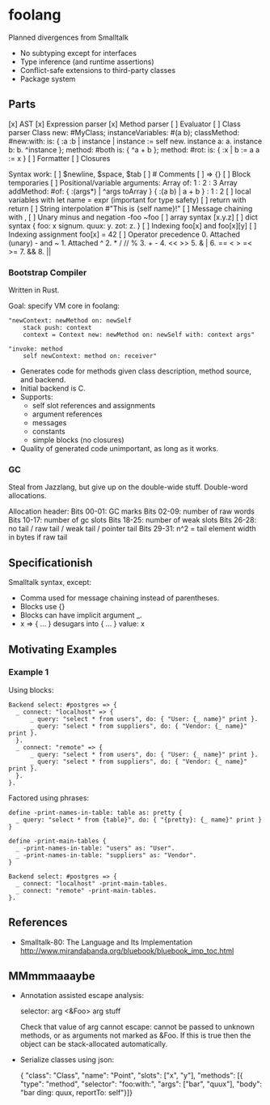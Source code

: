 # foolang

Planned divergences from Smalltalk
- No subtyping except for interfaces
- Type inference (and runtime assertions)
- Conflict-safe extensions to third-party classes
- Package system

## Parts

[x] AST
[x] Expression parser
[x] Method parser
[ ] Evaluator
[ ] Class parser
    Class new: #MyClass;
      instanceVariables: #(a b);
      classMethod: #new:with: is: { :a :b | instance |
          instance := self new.
          instance a: a.
          instance b: b.
          ^instance
      };
      method: #both is: {
        ^a + b
      };
      method: #rot: is: { :x |
        b := a
        a := x
      }
[ ] Formatter
[ ] Closures

Syntax work:
[ ] $newline, $space, $tab
[ ] # Comments
[ ] => {}
[ ] Block temporaries
[ ] Positional/variable arguments:
    Array of: 1 : 2 : 3
      Array addMethod: #of: { :(args*) | ^args toArray }
    { :(a b) | a + b } : 1 : 2
[ ] local variables with let name = expr (important for type safety)
[ ] return with return
[ ] String interpolation #"This is {self name}!"
[ ] Message chaining with ,
[ ] Unary minus and negation  -foo ~foo
[ ] array syntax [x.y.z]
[ ] dict syntax { foo: x signum.
                  quux: y.
                  zot: z. }
[ ] Indexing foo[x] and foo[x][y]
[ ] Indexing assignment foo[x] = 42
[ ] Operator precedence
    0. Attached (unary) - and ~
    1. Attached ^
    2. * / // %
    3. + -
    4. << >>
    5. & |
    6. == < > =< >=
    7. &&
    8. ||

### Bootstrap Compiler

Written in Rust.

Goal: specify VM core in foolang:

    "newContext: newMethod on: newSelf
        stack push: context
        context = Context new: newMethod on: newSelf with: context args"

    "invoke: method
        self newContext: method on: receiver"

- Generates code for methods given class description, method source,
  and backend.
- Initial backend is C.
- Supports:
  - self slot references and assignments
  - argument references
  - messages
  - constants
  - simple blocks (no closures)
- Quality of generated code unimportant, as long as it works.

### GC

Steal from Jazzlang, but give up on the double-wide stuff. Double-word
allocations.

Allocation header:
  Bits 00-01: GC marks
  Bits 02-09: number of raw words
  Bits 10-17: number of gc slots
  Bits 18-25: number of weak slots
  Bits 26-28: no tail / raw tail / weak tail / pointer tail
  Bits 29-31: n^2 = tail element width in bytes if raw tail

## Specificationish

Smalltalk syntax, except:

- Comma used for message chaining instead of parentheses.
- Blocks use {}
- Blocks can have implicit argument _.
- x => { ... } desugars into { ... } value: x

## Motivating Examples

### Example 1

Using blocks:

    Backend select: #postgres => {
      _ connect: "localhost" => {
          _ query: "select * from users", do: { "User: {_ name}" print }.
          _ query: "select * from suppliers", do: { "Vendor: {_ name}" print }.
      }.
      _ connect: "remote" => {
          _ query: "select * from users", do: { "User: {_ name}" print }.
          _ query: "select * from suppliers", do: { "Vendor: {_ name}" print }.
      }.
    }.

Factored using phrases:

    define -print-names-in-table: table as: pretty {
      _ query: "select * from {table}", do: { "{pretty}: {_ name}" print }
    }

    define -print-main-tables {
      _ -print-names-in-table: "users" as: "User".
      _ -print-names-in-table: "suppliers" as: "Vendor".
    }

    Backend select: #postgres => {
      _ connect: "localhost" -print-main-tables.
      _ connect: "remote" -print-main-tables.
    }.

## References

- Smalltalk-80: The Language and Its Implementation
  http://www.mirandabanda.org/bluebook/bluebook_imp_toc.html

## MMmmmaaaybe

- Annotation assisted escape analysis:

  selector: arg <&Foo>
    arg stuff

  Check that value of arg cannot escape: cannot be passed
  to unknown methods, or as arguments not marked as &Foo.
  If this is true then the object can be stack-allocated automatically.

- Serialize classes using json:

  { "class": "Class",
    "name": "Point",
    "slots": ["x", "y"],
    "methods": [{ "type": "method", "selector": "foo:with:",
                  "args": ["bar", "quux"],
                  "body": "bar ding: quux, reportTo: self"}]}
